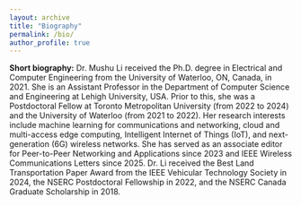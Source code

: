 ```yaml
---
layout: archive
title: "Biography"
permalink: /bio/
author_profile: true
---
```



**Short biography:** Dr. Mushu Li received the Ph.D. degree in Electrical and Computer Engineering from the University of Waterloo, ON, Canada, in 2021. She is an Assistant Professor in the Department of Computer Science and Engineering at Lehigh University, USA. Prior to this, she was a Postdoctoral Fellow at Toronto Metropolitan University (from 2022 to 2024) and the University of Waterloo (from 2021 to 2022). Her research interests include machine learning for communications and networking, cloud and multi-access edge computing, Intelligent Internet of Things (IoT), and next-generation (6G) wireless networks. She has served as an associate editor for Peer-to-Peer Networking and Applications since 2023 and IEEE Wireless Communications Letters since 2025. Dr. Li received the Best Land Transportation Paper Award from the IEEE Vehicular Technology Society in 2024, the NSERC Postdoctoral Fellowship in 2022, and the NSERC Canada Graduate Scholarship in 2018.
